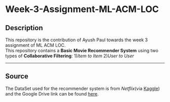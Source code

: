 # Week-3-Assignment-ML-ACM-LOC

## Description

  This repository is the contribution of Ayush Paul towards the week 3 assignment of ML ACM LOC.  
  This repository contains a **Basic Movie Recommender System** using two types of **Collaborative Filtering**: 1)*Item to Item*  2)*User to User*
  
  ---
  ## Source
  
  The DataSet used for the recommender system is from *Netflix*(via [Kaggle](https://www.kaggle.com/)) and the Google Drive link can be found [here](https://www.kaggle.com/netflix-inc/netflix-prize-data). 
  

